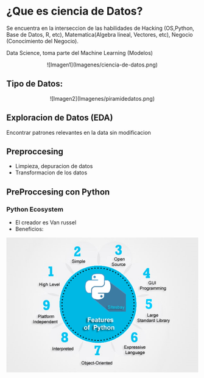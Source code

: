 # ¿Que es ciencia de Datos?

Se encuentra en la interseccion de las habilidades de Hacking (OS,Python, Base de Datos, R, etc), Matematica(Algebra lineal, Vectores, etc), Negocio (Conocimiento del Negocio).

Data Science, toma parte del Machine Learning (Modelos)

<center>![Imagen1](Imagenes/ciencia-de-datos.png)</center>

## Tipo de Datos: 

<center>![Imagen2](Imagenes/piramidedatos.png)</center>

## Exploracion de Datos (EDA)

Encontrar patrones relevantes en la data sin modificacion

## Preproccesing

* Limpieza, depuracion de datos
* Transformacion de los datos

## PreProccesing con Python

### Python Ecosystem

* El creador es Van russel 
* Beneficios:

![Imagen3](Imagenes/features-of-python.png "Features of Python")









